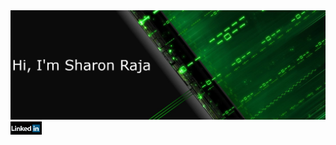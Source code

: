 <img src="./asserts/green-cover.png">
<a href="https://www.linkedin.com/in/sharon-raja-b07487147">
<img src="asserts/linkedin-logo.png" width="50px" alt="Linkedin account">
</a>
<!--
**SharonRaja/SharonRaja** is a ✨ _special_ ✨ repository because its `README.md` (this file) appears on your GitHub profile.

Here are some ideas to get you started:

- 🔭 I’m currently working on ...
- 🌱 I’m currently learning ...
- 👯 I’m looking to collaborate on ...
- 🤔 I’m looking for help with ...
- 💬 Ask me about ...
- 📫 How to reach me: ...
- 😄 Pronouns: ...
- ⚡ Fun fact: ...
-->
